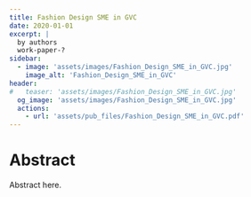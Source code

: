 ```yaml
---
title: Fashion Design SME in GVC
date: 2020-01-01
excerpt: |
  by authors
  work-paper-?
sidebar:
  - image: 'assets/images/Fashion_Design_SME_in_GVC.jpg'
    image_alt: 'Fashion_Design_SME_in_GVC'
header:
#   teaser: 'assets/images/Fashion_Design_SME_in_GVC.jpg'
  og_image: 'assets/images/Fashion_Design_SME_in_GVC.jpg'
  actions:
    - url: 'assets/pub_files/Fashion_Design_SME_in_GVC.pdf'
---
```

# Abstract
Abstract here.
        
